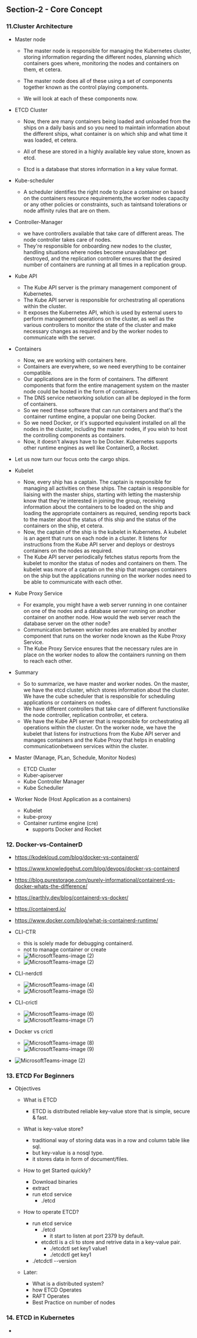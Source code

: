 ## Section-2 - Core Concept

### 11.Cluster Architecture

- Master node
  - The master node is responsible for managing the Kubernetes cluster, storing information regarding the different nodes, planning which containers goes where, monitoring the nodes and containers on them, et cetera.

  - The master node does all of these using a set of components together known as the control playing components.

  - We will look at each of these components now.

- ETCD Cluster
  - Now, there are many containers being loaded and unloaded from the ships on a daily basis and so you need to maintain information about the different ships, what container is on which ship and what time it was loaded, et cetera.

  - All of these are stored in a highly available key value store, known as etcd.

  - Etcd is a database that stores information in a key value format.

- Kube-scheduler
  - A scheduler identifies the right node to place a container on based on the containers resource requirements,the worker nodes capacity or any other policies or constraints, such as taintsand tolerations or node affinity rules that are on them.

- Controller-Manager
  - we have controllers available that take care of different areas. The node controller takes care of nodes.
  - They're responsible for onboarding new nodes to the cluster, handling situations where nodes become unavailableor get destroyed, and the replication controller ensures that the desired number of containers are running at all times in a replication group.

- Kube API
  - The Kube API server is the primary management component of Kubernetes.
  - The Kube API server is responsible for orchestrating all operations within the cluster.
  - It exposes the Kubernetes API, which is used by external users to perform management operations on the cluster, as well as the various controllers to monitor the state of the cluster and make necessary changes as required and by the worker nodes to communicate with the server.

- Containers
  - Now, we are working with containers here.
  - Containers are everywhere, so we need everything to be container compatible.
  - Our applications are in the form of containers. The different components that form the entire management system on the master node could be hosted in the form of containers.
  - The DNS service networking solution can all be deployed in the form of containers.
  - So we need these software that can run containers and that's the container runtime engine, a popular one being Docker.
  - So we need Docker, or it's supported equivalent installed on all the nodes in the cluster, including the master nodes, if you wish to host the controlling components as containers.
  - Now, it doesn't always have to be Docker. Kubernetes supports other runtime engines as well like ContainerD, a Rocket.
  
- Let us now turn our focus onto the cargo ships.

- Kubelet
  - Now, every ship has a captain. The captain is responsible for managing all activities on these ships. The captain is responsible for liaising with the master ships, starting with letting the mastership know that they're interested in joining the group, receiving information about the containers to be loaded on the ship and loading the appropriate containers as required, sending reports back to the master about the status of this ship and the status of the containers on the ship, et cetera.
  - Now, the captain of the ship is the kubelet in Kubernetes. A kubelet is an agent that runs on each node in a cluster. It listens for instructions from the Kube API server and deploys or destroys containers on the nodes as required.
  - The Kube API server periodically fetches status reports from the kubelet to monitor the status of nodes and containers on them. The kubelet was more of a captain on the ship that manages containers on the ship but the applications running on the worker nodes need to be able to communicate with each other.

- Kube Proxy Service
  - For example, you might have a web server running in one container on one of the nodes and a database server running on another container on another node. How would the web server reach the database server on the other node?
  - Communication between worker nodes are enabled by another component that runs on the worker node known as the Kube Proxy Service.
  - The Kube Proxy Service ensures that the necessary rules are in place on the worker nodes to allow the containers running on them to reach each other.

- Summary
  - So to summarize, we have master and worker nodes. On the master, we have the etcd cluster, which stores information about the cluster. We have the cube scheduler that is responsible for scheduling applications or containers on nodes.
  - We have different controllers that take care of different functionslike the node controller, replication controller, et cetera.
  - We have the Kube API server that is responsible for orchestrating all operations within the cluster. On the worker node, we have the kubelet that listens for instructions from the Kube API server and manages containers and the Kube Proxy that helps in enabling communicationbetween services within the cluster.

- Master (Manage, PLan, Schedule, Monitor Nodes)
  - ETCD Cluster
  - Kuber-apiserver
  - Kube Controller Manager
  - Kube Scheduller

- Worker Node (Host Application as a containers)
  - Kubelet
  - kube-proxy
  - Container runtime engine (cre)
    - supports Docker and Rocket

### 12. Docker-vs-ContainerD

- https://kodekloud.com/blog/docker-vs-containerd/
- https://www.knowledgehut.com/blog/devops/docker-vs-containerd
- https://blog.purestorage.com/purely-informational/containerd-vs-docker-whats-the-difference/
- https://earthly.dev/blog/containerd-vs-docker/
- https://containerd.io/
- https://www.docker.com/blog/what-is-containerd-runtime/

- CLI-CTR
  - this is solely made for debugging containerd.
  - not to manage container or create
  - ![MicrosoftTeams-image (2)](https://github.com/nayanrajani/Personal/assets/57224583/3e02dedd-fe51-454a-9acc-01ab1b1fced7)
  - ![MicrosoftTeams-image (2)](https://github.com/nayanrajani/Personal/assets/57224583/3e02dedd-fe51-454a-9acc-01ab1b1fced7)

- CLI-nerdctl
  - ![MicrosoftTeams-image (4)](https://github.com/nayanrajani/Personal/assets/57224583/d1d95dc3-f895-4bf5-857c-aa7be89b45e0)
  - ![MicrosoftTeams-image (5)](https://github.com/nayanrajani/Personal/assets/57224583/4fad29c0-1566-4fe1-b9b9-c4b96c5f11e0)

- CLI-crictl
  - ![MicrosoftTeams-image (6)](https://github.com/nayanrajani/Personal/assets/57224583/24ca84ee-c6df-4bcc-bed6-0631a33429ef)
  - ![MicrosoftTeams-image (7)](https://github.com/nayanrajani/Personal/assets/57224583/1744d7eb-e5c1-4803-9e8a-0a5cf0581555)

- Docker vs crictl
  - ![MicrosoftTeams-image (8)](https://github.com/nayanrajani/Personal/assets/57224583/5feb155a-fd82-44b1-85f6-2f5758ce562e)
  - ![MicrosoftTeams-image (9)](https://github.com/nayanrajani/Personal/assets/57224583/34a67d5d-d39f-4ef5-9841-47e31e6f7e6f)

- ![MicrosoftTeams-image (2)](https://github.com/nayanrajani/Personal/assets/57224583/023f46f7-c119-4232-b689-655360738735)

### 13. ETCD For Beginners

- Objectives
  - What is ETCD
    - ETCD is distributed reliable key-value store that is simple, secure & fast.
  - What is key-value store?
    - traditional way of storing data was in a row and column table like sql.
    - but key-value is a nosql type.
    - it stores data in form of document/files.
  - How to get Started quickly?
    - Download binaries
    - extract
    - run etcd service
      - ./etcd
  - How to operate ETCD?
    - run etcd service
      - ./etcd
        - it start to listen at port 2379 by default.
      - etcdctl is a cli to store and retrive data in a key-value pair.
        - ./etcdctl set key1 value1
        - ./etcdctl get key1
    - ./etcdctl --version

  - Later:
    - What is a distributed system?
    - how ETCD Operates
    - RAFT Operates
    - Best Practice on number of nodes

### 14. ETCD in Kubernetes

- 